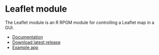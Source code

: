 # Leaflet module

The Leaflet module is an R RPGM module for controlling a Leaflet map in a GUI.

- [Documentation](https://docs.pgm-solutions.com/modules/leaflet/description)
- [Download latest release](https://github.com/pgmsolutions/module-leaflet/releases/latest/download/module-leaflet.zip)
- [Example app](https://github.com/pgmsolutions/app-leaflet-example)
